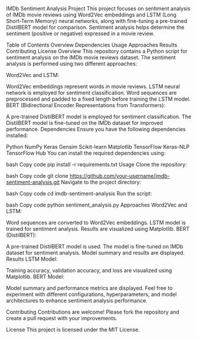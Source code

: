 IMDb Sentiment Analysis Project
This project focuses on sentiment analysis of IMDb movie reviews using Word2Vec embeddings and LSTM (Long Short-Term Memory) neural networks, along with fine-tuning a pre-trained DistilBERT model for comparison. Sentiment analysis helps determine the sentiment (positive or negative) expressed in a movie review.

Table of Contents
Overview
Dependencies
Usage
Approaches
Results
Contributing
License
Overview
This repository contains a Python script for sentiment analysis on the IMDb movie reviews dataset. The sentiment analysis is performed using two different approaches:

Word2Vec and LSTM:

Word2Vec embeddings represent words in movie reviews.
LSTM neural network is employed for sentiment classification.
Word sequences are preprocessed and padded to a fixed length before training the LSTM model.
BERT (Bidirectional Encoder Representations from Transformers):

A pre-trained DistilBERT model is employed for sentiment classification.
The DistilBERT model is fine-tuned on the IMDb dataset for improved performance.
Dependencies
Ensure you have the following dependencies installed:

Python
NumPy
Keras
Gensim
Scikit-learn
Matplotlib
TensorFlow
Keras-NLP
TensorFlow Hub
You can install the required dependencies using:

bash
Copy code
pip install -r requirements.txt
Usage
Clone the repository:

bash
Copy code
git clone https://github.com/your-username/imdb-sentiment-analysis.git
Navigate to the project directory:

bash
Copy code
cd imdb-sentiment-analysis
Run the script:

bash
Copy code
python sentiment_analysis.py
Approaches
Word2Vec and LSTM:

Word sequences are converted to Word2Vec embeddings.
LSTM model is trained for sentiment analysis.
Results are visualized using Matplotlib.
BERT (DistilBERT):

A pre-trained DistilBERT model is used.
The model is fine-tuned on IMDb dataset for sentiment analysis.
Model summary and results are displayed.
Results
LSTM Model:

Training accuracy, validation accuracy, and loss are visualized using Matplotlib.
BERT Model:

Model summary and performance metrics are displayed.
Feel free to experiment with different configurations, hyperparameters, and model architectures to enhance sentiment analysis performance.

Contributing
Contributions are welcome! Please fork the repository and create a pull request with your improvements.

License
This project is licensed under the MIT License.

